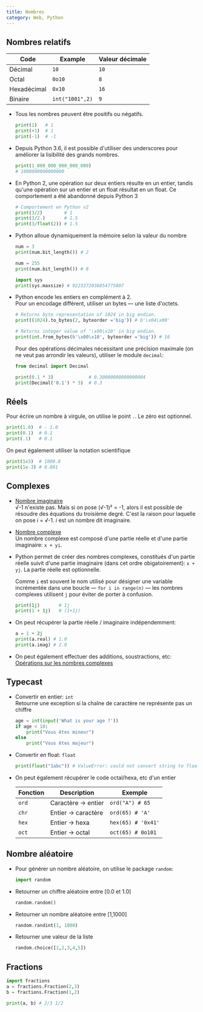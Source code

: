 ```yaml
---
title: Nombres
category: Web, Python
---
```


## Nombres relatifs

| Code        | Example | Valeur décimale
|---          |---      |---
| Décimal     | `10`    | `10`
| Octal       | `0o10`  | `8`
| Hexadécimal | `0x10`  | `16`
| Binaire     | `int("1001",2)` | `9`

* Tous les nombres peuvent être positifs ou négatifs.

  ``` python
  print(1)   # 1
  print(+1)  # 1
  print(-1)  # -1
  ```

* Depuis Python 3.6, il est possible d'utiliser des underscores pour améliorer la lisibilité des grands nombres. 

  ``` python
  print(1_000_000_000_000_000)
  # 1000000000000000
  ```

* En Python 2, une opération sur deux entiers résulte en un entier, tandis qu'une opération sur un entier et un float résultat en un float. Ce comportement a été abandonné depuis Python 3

  ``` python
  # Comportement en Python v2
  print(3/2)        # 1
  print(3/2.)       # 1.5
  print(3/float(2)) # 1.5
  ```

* Python alloue dynamiquement la mémoire selon la valeur du nombre

  ``` python
  num = 3
  print(num.bit_length()) # 2

  num = 255
  print(num.bit_length()) # 8

  import sys
  print(sys.maxsize) # 9223372036854775807
  ```

* Python encode les entiers en complément à 2.  
  Pour un encodage différent, utiliser un bytes — une liste d'octets.

  ``` python
  # Returns byte representation of 1024 in big endian.
  print((1024).to_bytes(2, byteorder ='big')) # b'\x04\x00'

  # Returns integer value of '\x00\x10' in big endian.
  print(int.from_bytes(b'\x00\x10', byteorder ='big')) # 16
  ```
  
  Pour des opérations décimales nécessitant une précision maximale (on ne veut pas arrondir les valeurs), utiliser le module `decimal`:

  ``` python
  from decimal import Decimal

  print(0.1 * 3)             # 0.30000000000000004
  print(Decimal('0.1') * 3)  # 0.3
  ```

## Réels

Pour écrire un nombre à virgule, on utilise le point `.`. Le zéro est optionnel.

``` python
print(1.0)  # - 1.0
print(0.1)  # 0.1
print(.1)   # 0.1
```

On peut également utiliser la notation scientifique

``` python
print(1e3)  # 1000.0
print(1e-3) # 0.001
```

## Complexes

* <ins>Nombre imaginaire</ins>  
  &radic;-1 n'existe pas. Mais si on pose (&radic;-1)² = -1, alors il est possible de résoudre des équations du troisième degré. C'est la raison pour laquelle on pose *i* = &radic;-1. *i* est un nombre dit imaginaire.

* <ins>Nombre complexe</ins>  
  Un nombre complexe est composé d'une partie réelle et d'une partie imaginaire: `x + yi`.

* Python permet de créer des nombres complexes, constitués d'un partie réelle suivit d'une partie imaginaire (dans cet ordre obigatoirement): `x + yj`. La partie réelle est optionnelle.

  Comme `i` est souvent le nom utilisé pour désigner une variable incrémentée dans une boucle — `for i in range(n)` — les nombres complexes utilisent `j` pour éviter de porter à confusion.

  ``` python
  print(1j)       # 1j
  print(1 + 1j)   # (1+1j)
  ```

* On peut récupérer la partie réelle / imaginaire indépendemment:

  ``` python
  a = 1 + 2j
  print(a.real) # 1.0
  print(a.imag) # 2.0
  ```

* On peut également effectuer des additions, soustractions, etc: [Opérations sur les nombres complexes](https://nbviewer.jupyter.org/github/a-mt/LetsUpgrade-AI-ML/blob/master/Day%204/Python%20Basics.ipynb)

## Typecast

* Convertir en entier: `int`  
  Retourne une exception si la chaîne de caractère ne représente pas un chiffre

  ``` python
  age = int(input('What is your age ?'))
  if age < 18:
      print("Vous êtes mineur")
  else
      print("Vous êtes majeur")
  ```

* Convertir en float: `float`

  ``` python
  print(float("1abc")) # ValueError: could not convert string to float: '1abc'
  ```

* On peut également récupérer le code octal/hexa, etc d'un entier

  | Fonction | Description | Exemple
  |---       |---          |---
  | `ord`    | Caractère &rarr; entier | `ord("A") # 65`
  | `chr`    | Entier &rarr; caractère | `ord(65) # 'A'`
  | `hex`    | Entier &rarr; hexa | `hex(65) # '0x41'`
  | `oct`    | Entier &rarr; octal | `oct(65) # 0o101`

## Nombre aléatoire

* Pour générer un nombre aléatoire, on utilise le package `random`:

  ``` python
  import random
  ```

* Retourner un chiffre aléatoire entre [0.0 et 1.0]

  ``` python
  random.random()
  ```

* Retourner un nombre aléatoire entre [1,1000]

  ``` python
  random.randint(1, 1000)
  ```

* Retourner une valeur de la liste

  ``` python
  random.choice([1,2,3,4,5])
  ```

## Fractions

``` python
import fractions
a = fractions.Fraction(2,3)
b = fractions.Fraction(1,2)

print(a, b) # 2/3 1/2
```
